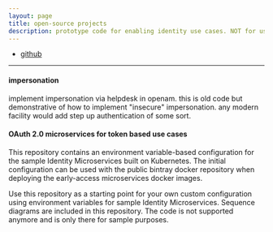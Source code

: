 ```yaml
---
layout: page
title: open-source projects
description: prototype code for enabling identity use cases. NOT for use in production!
---
```


<div class="navbar">
    <div class="navbar-inner">
        <ul class="nav">
            <li><a href="https://github.com/javedmshah">github</a></li>            
        </ul>
    </div>
</div>

---

#### <a name="https://github.com/javedmshah/impersonation-policy">impersonation</a>

implement impersonation via helpdesk in openam. this is old code but demonstrative of how to implement "insecure" impersonation. any modern facility would add step up authentication of some sort.


#### <a name="https://github.com/javedmshah/oauth-token-microservices">OAuth 2.0 microservices for token based use cases</a>

This repository contains an environment variable-based configuration for the sample Identity Microservices built on Kubernetes. The initial configuration can be used with the public bintray docker repository when deploying the early-access microservices docker images.

Use this repository as a starting point for your own custom configuration using environment variables for sample Identity Microservices. Sequence diagrams are included in this repository. The code is not supported anymore and is only there for sample purposes.

